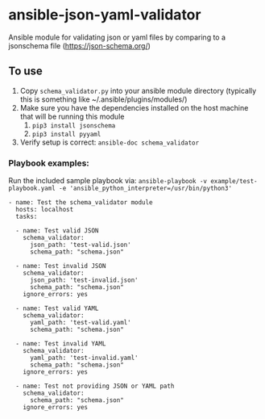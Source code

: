 # ansible-json-yaml-validator
Ansible module for validating json or yaml files by comparing to a jsonschema file (https://json-schema.org/)

## To use

1. Copy `schema_validator.py` into your ansible module directory (typically this is something like ~/.ansible/plugins/modules/)
2. Make sure you have the dependencies installed on the host machine that will be running this module
    1. `pip3 install jsonschema`
    2. `pip3 install pyyaml` 
3. Verify setup is correct: `ansible-doc schema_validator`

### Playbook examples:

Run the included sample playbook via: `ansible-playbook -v example/test-playbook.yaml -e 'ansible_python_interpreter=/usr/bin/python3'`

```
- name: Test the schema_validator module
  hosts: localhost
  tasks:

  - name: Test valid JSON
    schema_validator:
      json_path: 'test-valid.json'
      schema_path: "schema.json"

  - name: Test invalid JSON
    schema_validator:
      json_path: 'test-invalid.json'
      schema_path: "schema.json"
    ignore_errors: yes

  - name: Test valid YAML
    schema_validator:
      yaml_path: 'test-valid.yaml'
      schema_path: "schema.json"

  - name: Test invalid YAML
    schema_validator:
      yaml_path: 'test-invalid.yaml'
      schema_path: "schema.json"
    ignore_errors: yes

  - name: Test not providing JSON or YAML path
    schema_validator:
      schema_path: "schema.json"
    ignore_errors: yes
```
